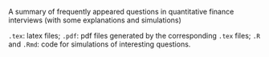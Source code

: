 A summary of frequently appeared questions in quantitative finance interviews (with some explanations and simulations)

`.tex`: latex files; `.pdf`: pdf files generated by the corresponding `.tex` files; `.R` and `.Rmd`: code for simulations of interesting questions.
